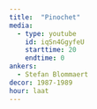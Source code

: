 ```yaml
---
title:  "Pinochet"
media:
  - type: youtube
    id: iqSn4GgyfeU
    starttime: 20
    endtime: 0
ankers:
  - Stefan Blommaert
decor: 1987-1989
hour: laat
---
```


